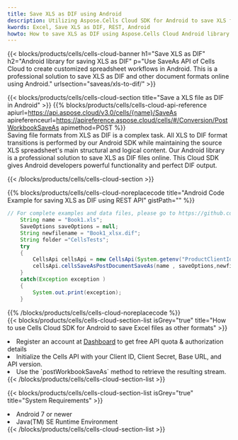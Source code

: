 ```yaml
---
title: Save XLS as DIF using Android 
description: Utilizing Aspose.Cells Cloud SDK for Android to save XLS format file as DIF format file. 
kwords: Excel, Save XLS as DIF, REST, Android
howto: How to save XLS as DIF using Aspose.Cells Cloud Android library.
---
```



{{< blocks/products/cells/cells-cloud-banner h1="Save XLS as DIF" h2="Android library for saving XLS as DIF" p="Use SaveAs API of Cells Cloud to create customized spreadsheet workflows in Android. This is a professional solution to save XLS as DIF and other document formats online using Android." urlsection="saveas/xls-to-dif/" >}}

{{< blocks/products/cells/cells-cloud-section  title="Save a XLS file as DIF in Android" >}}
{{% blocks/products/cells/cells-cloud-api-reference  apiurl=https://api.aspose.cloud/v3.0/cells/{name}/SaveAs  apireferenceurl=https://apireference.aspose.cloud/cells/#/Conversion/PostWorkbookSaveAs  apimethod=POST %}}
<br/>
Saving file formats from XLS as DIF is a complex task. All XLS to DIF format transitions is performed by our Android SDK while maintaining the source XLS spreadsheet's main structural and logical content. Our Android library is a professional solution to save XLS as DIF files online. This Cloud SDK gives Android developers powerful functionality and perfect DIF output.

{{< /blocks/products/cells/cells-cloud-section >}}

{{% blocks/products/cells/cells-cloud-noreplacecode title="Android Code Example for saving XLS as DIF using REST API" gistPath="" %}}
  
```java
// For complete examples and data files, please go to https://github.com/aspose-cells-cloud/aspose-cells-cloud-android/
    String name = "Book1.xls";
    SaveOptions saveOptions = null;
    String newfilename = "Book1_xlsx.dif";
    String folder ="CellsTests";
    try
    {
        CellsApi cellsApi = new CellsApi(System.getenv("ProductClientId"), System.getenv("ProductClientSecret"));
        cellsApi.cellsSaveAsPostDocumentSaveAs(name , saveOptions,newfilename,false,false,folder,null,null,null,true);                       
    }
    catch(Exception exception )
    {
        System.out.print(exception);
    }
```
  
{{% /blocks/products/cells/cells-cloud-noreplacecode  %}}
<br/>
{{< blocks/products/cells/cells-cloud-section-list isGrey="true"  title="How to use Cells Cloud SDK for Android to save Excel files as other formats" >}}
<li>Register an account at <a href="https://dashboard.aspose.cloud/">Dashboard</a> to get free API quota & authorization details</li>
<li>Initialize the Cells API with your Client ID, Client Secret, Base URL, and API version.</li>
<li>Use the `postWorkbookSaveAs` method to retrieve the resulting stream.</li>
{{< /blocks/products/cells/cells-cloud-section-list >}}

{{< blocks/products/cells/cells-cloud-section-list isGrey="true"  title="System Requirements" >}}
<li>Android 7 or newer</li>
<li>Java(TM) SE Runtime Environment</li>
{{< /blocks/products/cells/cells-cloud-section-list >}}
